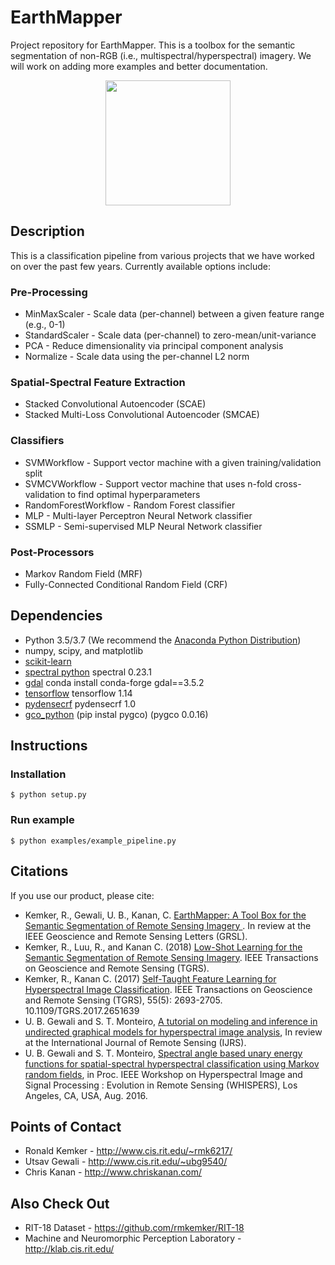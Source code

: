 # EarthMapper #

Project repository for EarthMapper.  This is a toolbox for the semantic segmentation of non-RGB (i.e., multispectral/hyperspectral) imagery.  We will work on adding more examples and better documentation.

<p align="center">
<img  src="http://www.cis.rit.edu/~rmk6217/img/earthmapper.png" width="200">
</p>

## Description ##

This is a classification pipeline from various projects that we have worked on over the past few years.  Currently available options include:

### Pre-Processing ###
* MinMaxScaler - Scale data (per-channel) between a given feature range (e.g., 0-1) 
* StandardScaler - Scale data (per-channel) to zero-mean/unit-variance
* PCA - Reduce dimensionality via principal component analysis
* Normalize - Scale data using the per-channel L2 norm

### Spatial-Spectral Feature Extraction ###
* Stacked Convolutional Autoencoder (SCAE)
* Stacked Multi-Loss Convolutional Autoencoder (SMCAE)

### Classifiers ###
* SVMWorkflow - Support vector machine with a given training/validation split
* SVMCVWorkflow - Support vector machine that uses n-fold cross-validation to find optimal hyperparameters
* RandomForestWorkflow - Random Forest classifier
* MLP - Multi-layer Perceptron Neural Network classifier
* SSMLP - Semi-supervised MLP Neural Network classifier

### Post-Processors ###
* Markov Random Field (MRF)
* Fully-Connected Conditional Random Field (CRF)

## Dependencies ##
* Python 3.5/3.7 (We recommend the [Anaconda Python Distribution](https://www.anaconda.com/download/))
* numpy, scipy, and matplotlib
* [scikit-learn](http://scikit-learn.org/stable/)
* [spectral python](http://www.spectralpython.net/) spectral 0.23.1
* [gdal](http://www.gdal.org/) conda install conda-forge gdal==3.5.2
* [tensorflow](https://www.tensorflow.org/) tensorflow 1.14 
* [pydensecrf](https://github.com/lucasb-eyer/pydensecrf) pydensecrf 1.0
* [gco_python](https://github.com/amueller/gco_python)
  (pip instal pygco) (pygco 0.0.16)

## Instructions ##

### Installation ###
```console
$ python setup.py
```
### Run example ###
```console
$ python examples/example_pipeline.py
```
## Citations ##

If you use our product, please cite:
* Kemker, R., Gewali, U. B., Kanan, C.  [EarthMapper: A Tool Box for the Semantic Segmentation of Remote Sensing Imagery
](https://arxiv.org/abs/1804.00292).  In review at the IEEE Geoscience and Remote Sensing Letters (GRSL).
* Kemker, R., Luu, R., and Kanan C. (2018) [Low-Shot Learning for the Semantic Segmentation of Remote Sensing Imagery](https://arxiv.org/abs/1803.09824). IEEE Transactions on Geoscience and Remote Sensing (TGRS).
* Kemker, R., Kanan C. (2017) [Self-Taught Feature Learning for Hyperspectral Image Classification](http://ieeexplore.ieee.org/document/7875467/). IEEE Transactions on Geoscience and Remote Sensing (TGRS), 55(5): 2693-2705. 10.1109/TGRS.2017.2651639
* U. B. Gewali and S. T. Monteiro, [A tutorial on modeling and inference in undirected graphical models for hyperspectral image analysis](https://arxiv.org/abs/1801.08268), In review at the International Journal of Remote Sensing (IJRS).
* U. B. Gewali and S. T. Monteiro, [Spectral angle based unary energy functions for spatial-spectral hyperspectral classification using Markov random fields](http://ieeexplore.ieee.org/abstract/document/8071716/), in Proc. IEEE Workshop on Hyperspectral Image and Signal Processing : Evolution in Remote Sensing (WHISPERS), Los Angeles, CA, USA, Aug. 2016.

## Points of Contact ##
* Ronald Kemker -  http://www.cis.rit.edu/~rmk6217/
* Utsav Gewali - http://www.cis.rit.edu/~ubg9540/
* Chris Kanan - http://www.chriskanan.com/

## Also Check Out ##
* RIT-18 Dataset - https://github.com/rmkemker/RIT-18
* Machine and Neuromorphic Perception Laboratory - http://klab.cis.rit.edu/
